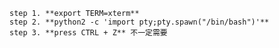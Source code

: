 	step 1. **export TERM=xterm**
	step 2. **python2 -c 'import pty;pty.spawn("/bin/bash")'**
	step 3. **press CTRL + Z** 不一定需要
